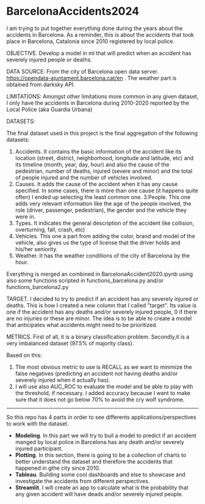 # BarcelonaAccidents2024
I am trying to put together everything done during the years about the accidents in Barcelona. As a reminder, this is about the accidents that took place in Barcelona, Catalonia since 2010 registered by local police.

OBJECTIVE. Develop a model in ml that will predict when an accident has severely injured people or deaths.

DATA SOURCE: From the city of Barcelona open data server. https://opendata-ajuntament.barcelona.cat/en . The weather part is obtained from darksky API.

LIMITATIONS: Amongst other limitations more common in any given dataset, I only have the accidents in Barcelona during 2010-2020 reported by the Local Police (aka Guardia Urbana)

DATASETS:

The final dataset used in this project is the final aggregation of the following datasets:

1. Accidents. It contains the basic information of the accident like its location (street, district, neighborhood, longitude and latitude, etc) and its timeline (month, year, day, hour) and also the cause of the pedestrian, number of deaths, injured (severe and minor) and the total of people injured and the number of vehicles involved.
2. Causes. It adds the cause of the accident when it has any cause specified. In some cases, there is more than one cause (it happens quite often) I ended up selecting the least common one.
3.People. This one adds very relevant information like the age of the people involved, the role (driver, passenger, pedestrian), the gender and the vehicle they were in.
4. Types. It indicates the general description of the accident like collision, overturning, fall, crash, etc)
5. Vehicles. This one a part from adding the color, brand and model of the vehicle, also gives us the type of license that the driver holds and his/her seniority.
6. Weather. It has the weather conditions of the city of Barcelona by the hour.


Everything is merged an combined in BarcelonaAccident2020.ipynb using also some functions scripted in functions_barcelona.py and/or functions_barcelona2.py

TARGET. I decided to try to predict if an accident has any severely injured or deaths. This is how I created a new column that I called "target". Its value is one if the accident has any deaths and/or severely injured people, 0 if there are no injuries or these are minor. The idea is to be able to create a model that anticipates what accidents might need to be  prioritized.

METRICS. First of all, it is a binary classification problem. Secondly,it is a very imbalanced dataset (97.5% of majority class).

Based on this:

  1. The most obvious metric to use is RECALL as we want to minimize the false negatives (predicting an accident not having deaths and/or severely injured when it actually has).
  2. I will use also AUC_ROC to evaluate the model and be able to play with the threshold, if necessary. I added accuracy because I want to make sure that it does not go below 70% to avoid the cry wolf syndrome.

---

 So this repo has 4 parts in order to see differents applications/perspectives to work with the dataset.

 * **Modeling**. In this part we will try to buil a model to predict if an accident manged by local police in Barcelona has any death and/or severely injured participant.
 * **Plotting**. In this section, there is going to be a collection of charts to better understand the dataset and therefore the accidents that happened in gthe city since 2010.
 * **Tableau**. Building some cool dashboards and else to showcase and investigate the accidents from different perspectives.
 * **Streamlit**. I will create an app to calculate what is the probability that any given accident will have deads and/or severely injured people.

    
